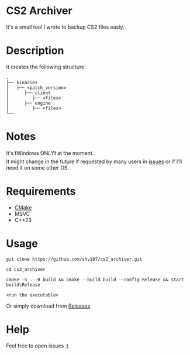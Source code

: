 # CS2 Archiver
It's a small tool I wrote to backup CS2 files easly.

# Description
It creates the following structure:
```
.
├── binaries
│   ├── <patch_version> 
│      ├── client
│         ├── <files>
│      ├── engine
│         ├── <files>
└──
```

# Notes
It's ❗Windows ONLY❗ at the moment.\
It might change in the future if requested by many users in [issues](https://github.com/shv187/cs2_archiver/issues) or if I'll need it on some other OS.

# Requirements
* [CMake](https://cmake.org/)
* MSVC
* C++23

# Usage
```
git clone https://github.com/shv187/cs2_archiver.git
```
```
cd cs2_archiver
```
```
cmake -S . -B build && cmake --build build --config Release && start build\Release
```
```
<run the executable>
```
Or simply download from [Releases](https://github.com/shv187/cs2_archiver/releases)

# Help 
Feel free to open issues :)
